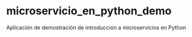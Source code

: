 # microservicio_en_python_demo
Aplicación de demostración de introducción a microservicios en Python
